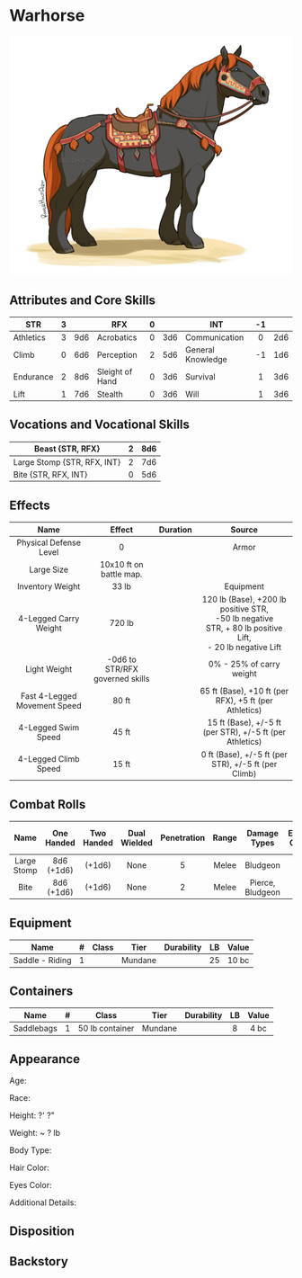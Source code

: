# Warhorse

![NotMyImage](Warhorse.png)

## Attributes and Core Skills

| STR       |   3   |       | RFX             |   0   |       | INT               |  -1   |       |
| --------- | :---: | :---: | --------------- | :---: | :---: | ----------------- | :---: | :---: |
| Athletics |   3   |  9d6  | Acrobatics      |   0   |  3d6  | Communication     |   0   |  2d6  |
| Climb     |   0   |  6d6  | Perception      |   2   |  5d6  | General Knowledge |  -1   |  1d6  |
| Endurance |   2   |  8d6  | Sleight of Hand |   0   |  3d6  | Survival          |   1   |  3d6  |
| Lift      |   1   |  7d6  | Stealth         |   0   |  3d6  | Will         |   1   |  3d6  |

## Vocations and Vocational Skills

| Beast {STR, RFX}  |   2   |  8d6  |
| ----------------- | :---: | :---: |
| Large Stomp {STR, RFX, INT} |   2   |  7d6  |
| Bite {STR, RFX, INT}        |   0   |  5d6  |

## Effects

|             Name             |             Effect              | Duration |                                                                  Source                                                                  |
| :--------------------------: | :-----------------------------: | :------: | :--------------------------------------------------------------------------------------------------------------------------------------: |
|    Physical Defense Level    |                0                |          |                                                                  Armor                                                                   |
|          Large Size          |     10x10 ft on battle map.     |          |                                                                                                                                          |
|       Inventory Weight       |              33 lb              |          |                                                                Equipment                                                                 |
|    4-Legged Carry Weight     |             720 lb              |          | 120 lb (Base), +200 lb positive STR,<br />-50 lb negative STR, + 80 lb positive Lift,<br />- 20 lb negative Lift |
|         Light Weight         | -0d6 to STR/RFX governed skills |          |                                                         0% - 25% of carry weight                                                         |
| Fast 4-Legged Movement Speed |              80 ft              |          |                                          65 ft (Base), +10 ft (per RFX), +5 ft (per Athletics)                                           |
|     4-Legged Swim Speed      |              45 ft              |          |                                         15 ft (Base), +/-5 ft (per STR), +/-5 ft (per Athletics)                                         |
|     4-Legged Climb Speed     |              15 ft              |          |                                           0 ft (Base), +/-5 ft (per STR), +/-5 ft (per Climb)                                            |

## Combat Rolls

|    Name     | One<br />Handed | Two<br />Handed | Dual<br />Wielded | Penetration | Range | Damage<br />Types | Engageable<br />Opponents | Area Of<br />Effect | Resource<br />Class |
| :---------: | :-------------: | :-------------: | :---------------: | :---------: | :---: | :---------------: | :-----------------------: | :-----------------: | :-----------------: |
| Large Stomp | 8d6<br />(+1d6) |     (+1d6)      |       None        |      5      | Melee |     Bludgeon      |           Rapid           |        None         |        None         |
|    Bite     | 8d6<br />(+1d6) |     (+1d6)      |       None        |      2      | Melee | Pierce, Bludgeon  |          Focused          |        None         |        None         |

## Equipment

| Name            |   #   | Class |  Tier   | Durability |  LB   | Value |
| --------------- | :---: | :---: | :-----: | :--------: | :---: | :---: |
| Saddle - Riding |   1   |   | Mundane |            |  25   | 10 bc |

## Containers

| Name       |   #   |      Class      |  Tier   | Durability |  LB   | Value |
| ---------- | :---: | :-------------: | :-----: | :--------: | :---: | :---: |
| Saddlebags |   1   | 50 lb container | Mundane |            |   8   | 4 bc  |

## Appearance

Age:

Race:

Height: ?' ?"

Weight: ~ ? lb

Body Type:

Hair Color:

Eyes Color:

Additional Details:

## Disposition

## Backstory
